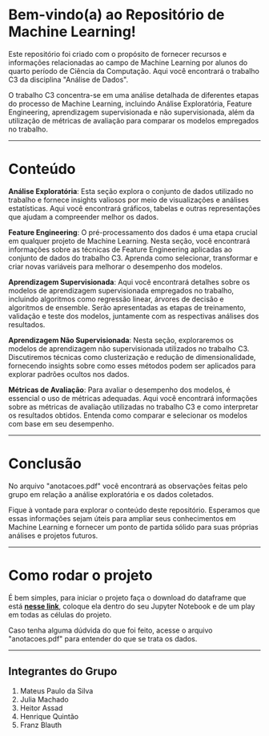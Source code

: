 <h1>Bem-vindo(a) ao Repositório de Machine Learning!</h1>
<p>Este repositório foi criado com o propósito de fornecer recursos e informações relacionadas ao campo de Machine Learning por alunos do quarto período de Ciência da Computação. Aqui você encontrará o trabalho C3 da disciplina "Análise de Dados".</p>

<p>O trabalho C3 concentra-se em uma análise detalhada de diferentes etapas do processo de Machine Learning, incluindo Análise Exploratória, Feature Engineering, aprendizagem supervisionada e não supervisionada, além da utilização de métricas de avaliação para comparar os modelos empregados no trabalho.</p>

<hr>

<h1>Conteúdo</h1>
<p><strong>Análise Exploratória</strong>: Esta seção explora o conjunto de dados utilizado no trabalho e fornece insights valiosos por meio de visualizações e análises estatísticas. Aqui você encontrará gráficos, tabelas e outras representações que ajudam a compreender melhor os dados.</p>

<p><strong>Feature Engineering</strong>: O pré-processamento dos dados é uma etapa crucial em qualquer projeto de Machine Learning. Nesta seção, você encontrará informações sobre as técnicas de Feature Engineering aplicadas ao conjunto de dados do trabalho C3. Aprenda como selecionar, transformar e criar novas variáveis para melhorar o desempenho dos modelos.</p>

<p><strong>Aprendizagem Supervisionada</strong>: Aqui você encontrará detalhes sobre os modelos de aprendizagem supervisionada empregados no trabalho, incluindo algoritmos como regressão linear, árvores de decisão e algoritmos de ensemble. Serão apresentadas as etapas de treinamento, validação e teste dos modelos, juntamente com as respectivas análises dos resultados.</p>

<p><strong>Aprendizagem Não Supervisionada</strong>: Nesta seção, exploraremos os modelos de aprendizagem não supervisionada utilizados no trabalho C3. Discutiremos técnicas como clusterização e redução de dimensionalidade, fornecendo insights sobre como esses métodos podem ser aplicados para explorar padrões ocultos nos dados.</p>

<p><strong>Métricas de Avaliação</strong>: Para avaliar o desempenho dos modelos, é essencial o uso de métricas adequadas. Aqui você encontrará informações sobre as métricas de avaliação utilizadas no trabalho C3 e como interpretar os resultados obtidos. Entenda como comparar e selecionar os modelos com base em seu desempenho.</p>

<hr>

<h1>Conclusão</h1>
<p>No arquivo "anotacoes.pdf" você encontrará as observações feitas pelo grupo em relação a análise exploratória e os dados coletados.</p>
<p>Fique à vontade para explorar o conteúdo deste repositório. Esperamos que essas informações sejam úteis para ampliar seus conhecimentos em Machine Learning e fornecer um ponto de partida sólido para suas próprias análises e projetos futuros.<p>

<hr>

<h1>Como rodar o projeto</h1>
<p>É bem simples, para iniciar o projeto faça o download do dataframe que está <a href="https://www.kaggle.com/c/house-prices-advanced-regression-techniques/data" target="_blank"><strong>nesse link</strong></a>, coloque ela dentro do seu Jupyter Notebook e de um play em todas as células do projeto.<p>
<p>Caso tenha alguma dúdvida do que foi feito, acesse o arquivo "anotacoes.pdf" para entender do que se trata os dados.</p>

<hr>

<h2>Integrantes do Grupo</h2>
<ol>
  <li>Mateus Paulo da Silva</li>
  <li>Julia Machado</li>
  <li>Heitor Assad</li>
  <li>Henrique Quintão</li>
  <li>Franz Blauth</li>
<ol>
